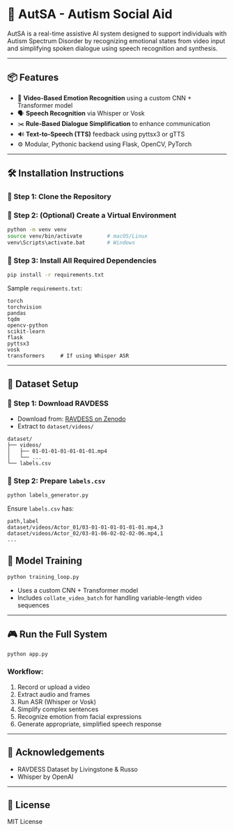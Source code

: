 
# 🤖 AutSA - Autism Social Aid

AutSA is a real-time assistive AI system designed to support individuals with Autism Spectrum Disorder by recognizing emotional states from video input and simplifying spoken dialogue using speech recognition and synthesis.

---

## 📦 Features

- 🎥 **Video-Based Emotion Recognition** using a custom CNN + Transformer model
- 🗣️ **Speech Recognition** via Whisper or Vosk
- ✂️ **Rule-Based Dialogue Simplification** to enhance communication
- 🔊 **Text-to-Speech (TTS)** feedback using pyttsx3 or gTTS
- ⚙️ Modular, Pythonic backend using Flask, OpenCV, PyTorch

---

## 🛠️ Installation Instructions

### 🔹 Step 1: Clone the Repository

### 🔹 Step 2: (Optional) Create a Virtual Environment

```bash
python -m venv venv
source venv/bin/activate        # macOS/Linux
venv\Scripts\activate.bat       # Windows
```

### 🔹 Step 3: Install All Required Dependencies

```bash
pip install -r requirements.txt
```

Sample `requirements.txt`:
```
torch
torchvision
pandas
tqdm
opencv-python
scikit-learn
flask
pyttsx3
vosk
transformers     # If using Whisper ASR
```

---

## 📁 Dataset Setup

### 🔸 Step 1: Download RAVDESS

- Download from: [RAVDESS on Zenodo](https://zenodo.org/record/1188976)
- Extract to `dataset/videos/`

```
dataset/
├── videos/
│   ├── 01-01-01-01-01-01-01.mp4
│   └── ...
└── labels.csv
```

### 🔸 Step 2: Prepare `labels.csv`

```bash
python labels_generator.py
```

Ensure `labels.csv` has:
```csv
path,label
dataset/videos/Actor_01/03-01-01-01-01-01-01.mp4,3
dataset/videos/Actor_02/03-01-06-02-02-02-06.mp4,1
...
```

## 🧠 Model Training

```bash
python training_loop.py
```

- Uses a custom CNN + Transformer model
- Includes `collate_video_batch` for handling variable-length video sequences

---

## 🎮 Run the Full System

```bash
python app.py
```

### Workflow:

1. Record or upload a video
2. Extract audio and frames
3. Run ASR (Whisper or Vosk)
4. Simplify complex sentences
5. Recognize emotion from facial expressions
6. Generate appropriate, simplified speech response

---

## 📢 Acknowledgements

- RAVDESS Dataset by Livingstone & Russo
- Whisper by OpenAI

---

## 📜 License

MIT License
